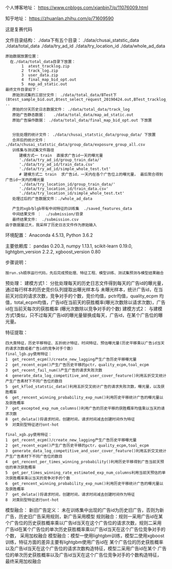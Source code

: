 个人博客地址： https://www.cnblogs.com/xianbin7/p/11076009.html

知乎地址：     https://zhuanlan.zhihu.com/p/71609590

这是复赛代码


文件目录结构：
    ./data下有五个目录：
    ./data/chusai_statstic_data
    ./data/total_data
    ./data/try_ad_id
    ./data/try_location_id
    ./data/whole_ad_data

    原始数据放置位置：
      在./data/total_data目录下放置：
           1  atest_tracklog.zip
           2  track_log.zip
           3  user_data.zip
           4  final_map_bid_opt.out
           5  map_ad_static.out
    最终文件目录如下：
       原始测试集的三部分文件： ./data/total_data/BTest下 (Btest_sample_bid.out,Btest_select_request_20190424.out,BTest_tracklog_20190424.txt)cd ..
       原始的分天历史日志数据文件： ./data/total_data/track_log
       原始广告静态数据：   ./data/total_data/map_ad_static.out
       原始广告操作数据： ./data/total_data/final_map_bid_opt.out 下放置


       分批处理的统计文件： ./data/chusai_statstic_data/group_data/ 下放置
       合并后的统计文件： ./data/chusai_statstic_data/group_data/exposure_group_all.csv
       训练集与测试集文件路径
          建模方式一 train  直接求广告id一天的曝光量
          './data/try_ad_id/group_train_data/'
          './data/try_ad_id/train_data.csv'
          './data/try_ad_id/simple_whole_test.txt'
          # 建模方式二 train  求广告id，一天内在各个广告位上的曝光量， 最后聚合得到广告id一天内的曝光量
          './data/try_location_id/group_train_data/'
          './data/try_location_id/train_data.csv'
          './data/try_location_id/simple_whole_test.txt'
       处理过后的广告数据文件：./whole_ad_data

       产生的xgb与lgb带有中间特征的训练集  ./saved_features_data
       中间结果文件 ：  ./submission/目录
       最终结果文件:  ./submission.csv
    由于数据量过大，我采样了历史日志文件作为原始输入
环境配置：
    Anaconda 4.5.13, Python 3.6.2

主要依赖库：
    pandas 0.20.3,
    numpy 1.13.1,
    scikit-learn 0.19.0,
    lightgbm_version 2.2.2,
    xgboost_version 0.80

步骤说明：

    按run.sh顺序运行代码，先后完成预处理、特征工程、模型训练、测试集预测与模型结果融合

预处理：
    建模方式1：
        分批处理每天的历史日志文件得到每天的广告id的曝光量，通过每行样本的历史竞价队列提取出曝光样本与
        未曝光样本，统计广告id，在当前天对应的请求次数，竞争对手的个数，竞价均值，pctr均值，quality_ecpm
        均值，total_ecpm均值，广告id在当前天的获胜概率(曝光次数除以请求次数)，广告id在当前天每次的获胜概率
        (曝光次数除以竞争对手的个数)
    建模方式2：
        与建模方式1类似，只不过每天广告id的曝光量替换成每天，广告id，在某个广告位的曝光量。

特征提取：

    四大类特征，历史平移特征、五折统计特征、时间特征、预估曝光量(历史平移乘以广告id当天的请求次数或者广告id的竞争对手个数)
    final_lgb.py使用特征：
    1  get_recent_ecpm()/create_new_lagging产生广告历史平移曝光量
    2  get_recent_ecpm()产生广告历史平移的pctr，quality_ecpm,toal_ecpm
    3  get_recent_fail_num()产生广告的请求失败次数
    4  generate_data_log_competitive_and_user_cover_feature()利用五折交叉统计产生广告素材下不同广告位的数目
    5  get_kflod_statstic_data()利用五折交叉统计广告的请求失败次数，曝光量，以及获胜概率
    6  get_rencent_winning_probability_exp_num()利用历史平移统计广告的曝光量以及获胜概率
    7  get_excepted_exp_num_columns()利用广告的历史平移的获胜概率均值乘以当天的请求次数
    8  get_delata()将请求时间，创建时间，请求时间减去创建时间作为特征
    9  对类别型特征进行ont-hot

    final_xgb.py使用特征：
    1  get_recent_ecpm()/create_new_lagging产生广告历史平移曝光量
    2  get_recent_ecpm()产生广告历史平移的pctr，quality_ecpm,toal_ecpm
    3  generate_data_log_competitive_and_user_cover_feature()利用五折交叉统计产生广告素材下不同广告位的数目
    4  get_rencent_per_times_winning_probability()利用历史平移得到广告当前天预估的单次获胜概率
    5  get_per_times_winning_rate_estimated_exp_num_columns利用当前天预估的单次获胜概率乘以当天的竞争对手的个数
    6  get_rencent_winning_probability_exp_num()利用历史平移统计广告的曝光量以及获胜概率
    7  get_delata()将请求时间，创建时间，请求时间减去创建时间作为特征
    8  对类别型特征进行ont-hot

模型融合：
    新旧广告定义： 未在训练集中出现的广告id为历史旧广告，否则为新广告，历史旧广告采用规则，新广告采用模型
    规则融合：规则一采用广告id在某个广告位的历史获胜概率乘以广告id当天在这个广告位的请求次数，规则二采用
             广告id在某个广告位的单次历史获胜概率乘以广告id当天在这个广告位竞争对手的个数， 采用加权融合
    模型融合：模型一使用lightgbm训练，模型二使用xgboost训练，特征方面的差异主要有lightgbm使用广告id在
            某个广告位的历史获胜概率以及广告id当天在这个广告位的请求次数构造特征，模型二采用广告id在某个
            广告位的单次历史获胜概率以及广告id当天在这个广告位竞争对手的个数构造特征， 最终采用加权融合

